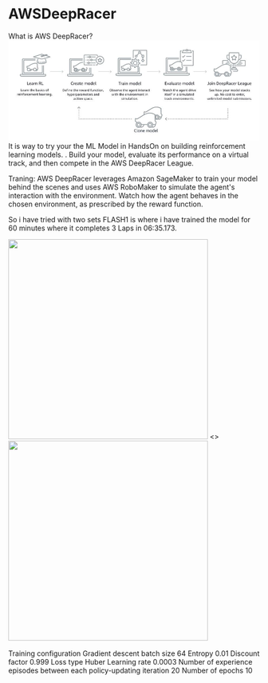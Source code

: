 # AWSDeepRacer
What is AWS DeepRacer?
<img src="assets/overview.jpg"/>
It is way to try your the ML Model in HandsOn on building reinforcement learning models. .
Build your model, evaluate its performance on a virtual track, and then compete in the AWS DeepRacer League.

Traning:
AWS DeepRacer leverages Amazon SageMaker to train your model behind the scenes and uses AWS RoboMaker to simulate the agent's interaction with the environment. Watch how the agent behaves in the chosen environment, as prescribed by the reward function.

So i have tried with two sets FLASH1 is where i have trained the model for 60 minutes where it completes 3 Laps in 06:35.173.

<img src="assets/flash1.png" height="400em" width="400em"/> <><img src="assets/flash1Time.png" height="400em" width="400em"/>


Training configuration
Gradient descent batch size	64
Entropy	0.01
Discount factor	0.999
Loss type	Huber
Learning rate	0.0003
Number of experience episodes between each policy-updating iteration	20
Number of epochs	10
